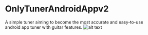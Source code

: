 # OnlyTunerAndroidAppv2
A simple tuner aiming to become the most accurate and easy-to-use android app tuner with guitar features.
![alt text](https://imgur.com/QPbXZvf)
